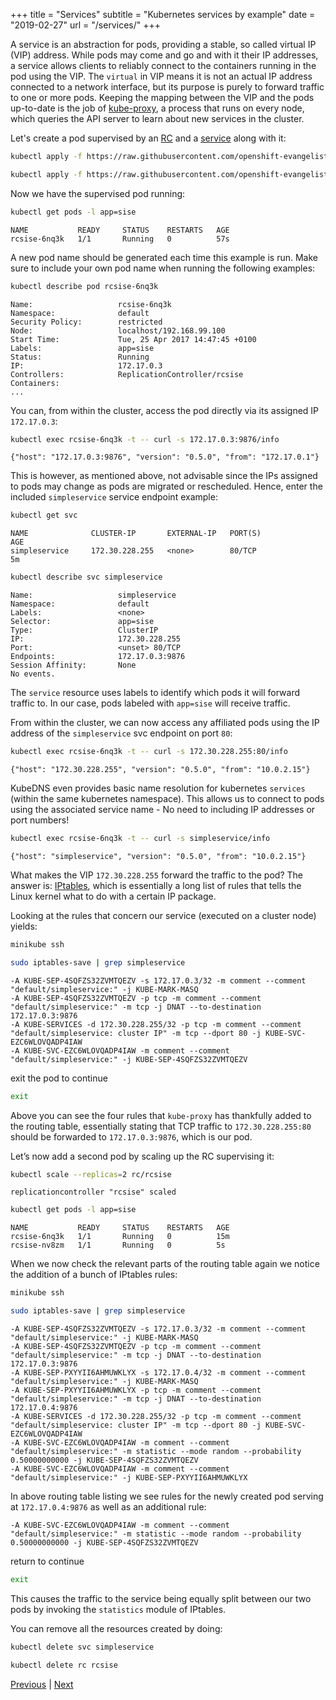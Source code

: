 +++
title = "Services"
subtitle = "Kubernetes services by example"
date = "2019-02-27"
url = "/services/"
+++

A service is an abstraction for pods, providing a stable, so called virtual IP (VIP) address. While pods may come and go and with it their IP addresses, a service allows clients to reliably connect to the containers running in the pod using the VIP. The `virtual` in VIP means it is not an actual IP address connected to a network interface, but its purpose is purely to forward traffic to one or more pods. Keeping the mapping between the VIP and the
pods up-to-date is the job of [kube-proxy](https://kubernetes.io/docs/admin/kube-proxy/), a process that runs on every node, which queries the API server to learn about
new services in the cluster.

Let's create a pod supervised by an [RC](https://github.com/openshift-evangelists/kbe/blob/main/specs/services/rc.yaml)
and a [service](https://github.com/openshift-evangelists/kbe/blob/main/specs/services/svc.yaml)
along with it:

```bash
kubectl apply -f https://raw.githubusercontent.com/openshift-evangelists/kbe/main/specs/services/rc.yaml
```
```bash
kubectl apply -f https://raw.githubusercontent.com/openshift-evangelists/kbe/main/specs/services/svc.yaml
```

Now we have the supervised pod running:

```bash
kubectl get pods -l app=sise
```
```cat
NAME           READY     STATUS    RESTARTS   AGE
rcsise-6nq3k   1/1       Running   0          57s
```

A new pod name should be generated each time this example is run. Make sure to include your own pod name when running the following examples:

```bash
kubectl describe pod rcsise-6nq3k
```
```cat
Name:                   rcsise-6nq3k
Namespace:              default
Security Policy:        restricted
Node:                   localhost/192.168.99.100
Start Time:             Tue, 25 Apr 2017 14:47:45 +0100
Labels:                 app=sise
Status:                 Running
IP:                     172.17.0.3
Controllers:            ReplicationController/rcsise
Containers:
...
```

You can, from within the cluster, access the pod directly via its assigned IP `172.17.0.3`:

```bash
kubectl exec rcsise-6nq3k -t -- curl -s 172.17.0.3:9876/info
```
```cat
{"host": "172.17.0.3:9876", "version": "0.5.0", "from": "172.17.0.1"}
```

This is however, as mentioned above, not advisable since the IPs assigned
to pods may change as pods are migrated or rescheduled.  Hence, enter the included `simpleservice` service endpoint example:

```bash
kubectl get svc
```
```cat
NAME              CLUSTER-IP       EXTERNAL-IP   PORT(S)                   AGE
simpleservice     172.30.228.255   <none>        80/TCP                    5m
```
```bash
kubectl describe svc simpleservice
```
```cat
Name:                   simpleservice
Namespace:              default
Labels:                 <none>
Selector:               app=sise
Type:                   ClusterIP
IP:                     172.30.228.255
Port:                   <unset> 80/TCP
Endpoints:              172.17.0.3:9876
Session Affinity:       None
No events.
```

The `service` resource uses labels to identify which pods it will forward traffic to. In our case, pods labeled with `app=sise` will receive traffic.

From within the cluster, we can now access any affiliated pods using the IP address of the `simpleservice` svc endpoint on port `80`:

```bash
kubectl exec rcsise-6nq3k -t -- curl -s 172.30.228.255:80/info
```
```cat
{"host": "172.30.228.255", "version": "0.5.0", "from": "10.0.2.15"}
```

KubeDNS even provides basic name resolution for kubernetes `services` (within the same kubernetes namespace). This allows us to connect to pods using the associated service name - No need to including IP addresses or port numbers!

```bash
kubectl exec rcsise-6nq3k -t -- curl -s simpleservice/info
```
```cat
{"host": "simpleservice", "version": "0.5.0", "from": "10.0.2.15"}
```

What makes the VIP `172.30.228.255` forward the traffic to the pod?
The answer is: [IPtables](https://wiki.centos.org/HowTos/Network/IPTables),
which is essentially a long list of rules that tells the Linux kernel what to do
with a certain IP package.

Looking at the rules that concern our service (executed on a cluster node) yields:

```bash
minikube ssh
```
```bash
sudo iptables-save | grep simpleservice
```
```cat
-A KUBE-SEP-4SQFZS32ZVMTQEZV -s 172.17.0.3/32 -m comment --comment "default/simpleservice:" -j KUBE-MARK-MASQ
-A KUBE-SEP-4SQFZS32ZVMTQEZV -p tcp -m comment --comment "default/simpleservice:" -m tcp -j DNAT --to-destination 172.17.0.3:9876
-A KUBE-SERVICES -d 172.30.228.255/32 -p tcp -m comment --comment "default/simpleservice: cluster IP" -m tcp --dport 80 -j KUBE-SVC-EZC6WLOVQADP4IAW
-A KUBE-SVC-EZC6WLOVQADP4IAW -m comment --comment "default/simpleservice:" -j KUBE-SEP-4SQFZS32ZVMTQEZV
```

exit the pod to continue
```bash
exit
```

Above you can see the four rules that `kube-proxy` has thankfully added to the
routing table, essentially stating that TCP traffic to `172.30.228.255:80`
should be forwarded to `172.17.0.3:9876`, which is our pod.

Let’s now add a second pod by scaling up the RC supervising it:

```bash
kubectl scale --replicas=2 rc/rcsise
```
```cat
replicationcontroller "rcsise" scaled
```

```bash
kubectl get pods -l app=sise
```
```cat
NAME           READY     STATUS    RESTARTS   AGE
rcsise-6nq3k   1/1       Running   0          15m
rcsise-nv8zm   1/1       Running   0          5s
```

When we now check the relevant parts of the routing table again we notice
the addition of a bunch of IPtables rules:

```bash
minikube ssh
```
```bash
sudo iptables-save | grep simpleservice
```
```cat
-A KUBE-SEP-4SQFZS32ZVMTQEZV -s 172.17.0.3/32 -m comment --comment "default/simpleservice:" -j KUBE-MARK-MASQ
-A KUBE-SEP-4SQFZS32ZVMTQEZV -p tcp -m comment --comment "default/simpleservice:" -m tcp -j DNAT --to-destination 172.17.0.3:9876
-A KUBE-SEP-PXYYII6AHMUWKLYX -s 172.17.0.4/32 -m comment --comment "default/simpleservice:" -j KUBE-MARK-MASQ
-A KUBE-SEP-PXYYII6AHMUWKLYX -p tcp -m comment --comment "default/simpleservice:" -m tcp -j DNAT --to-destination 172.17.0.4:9876
-A KUBE-SERVICES -d 172.30.228.255/32 -p tcp -m comment --comment "default/simpleservice: cluster IP" -m tcp --dport 80 -j KUBE-SVC-EZC6WLOVQADP4IAW
-A KUBE-SVC-EZC6WLOVQADP4IAW -m comment --comment "default/simpleservice:" -m statistic --mode random --probability 0.50000000000 -j KUBE-SEP-4SQFZS32ZVMTQEZV
-A KUBE-SVC-EZC6WLOVQADP4IAW -m comment --comment "default/simpleservice:" -j KUBE-SEP-PXYYII6AHMUWKLYX
```

In above routing table listing we see rules for the newly created pod serving at
`172.17.0.4:9876` as well as an additional rule:

```cat
-A KUBE-SVC-EZC6WLOVQADP4IAW -m comment --comment "default/simpleservice:" -m statistic --mode random --probability 0.50000000000 -j KUBE-SEP-4SQFZS32ZVMTQEZV
```

return to continue
```bash
exit
```

This causes the traffic to the service being equally split between our two pods
by invoking the `statistics` module of IPtables.

You can remove all the resources created by doing:

```bash
kubectl delete svc simpleservice
```

```bash
kubectl delete rc rcsise
```

[Previous](../deployments) | [Next](../sd)
